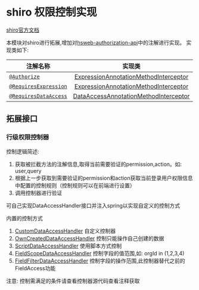 # shiro 权限控制实现

[shiro官方文档](http://shiro.apache.org/documentation.html)

本模块对shiro进行拓展,增加对[hsweb-authorization-api](../hsweb-authorization-api)中的注解进行实现。
实现类如下:

| 注解名称       | 实现类       | 
| ------------- |:-------------:| 
| [`@Authorize`](../hsweb-authorization-api/src/main/java/org/hswebframework/web/authorization/annotation/Authorize.java)    |      [ExpressionAnnotationMethodInterceptor](src/main/java/org/hswebframework/web/authorization/shiro/boost/SimpleAuthorizeMethodInterceptor.java)        |
| [`@RequiresExpression`](../hsweb-authorization-api/src/main/java/org/hswebframework/web/authorization/annotation/RequiresExpression.java)    | [ExpressionAnnotationMethodInterceptor](src/main/java/org/hswebframework/web/authorization/shiro/boost/ExpressionAnnotationMethodInterceptor.java)      | 
| [`@RequiresDataAccess`](../hsweb-authorization-api/src/main/java/org/hswebframework/web/authorization/annotation/RequiresDataAccess.java)    | [DataAccessAnnotationMethodInterceptor](src/main/java/org/hswebframework/web/authorization/shiro/boost/DataAccessAnnotationMethodInterceptor.java)      | 

## 拓展接口

### 行级权限控制器

控制逻辑简述:

1. 获取被拦截方法的注解信息,取得当前需要验证的permission,action。如: user,query
2. 根据上一步获取到需要验证的permission和action获取当前登录用户权限信息中配置的控制规则（控制规则可以在前端进行设置）
3. 调用控制器进行验证

可自己实现DataAccessHandler接口并注入spring以实现自定义的控制方式

内置的控制方式

1. [CustomDataAccessHandler](src/main/java/org/hswebframework/web/authorization/shiro/boost/handler/CustomDataAccessHandler.java) 自定义控制器
2. [OwnCreatedDataAccessHandler](src/main/java/org/hswebframework/web/authorization/shiro/boost/handler/OwnCreatedDataAccessHandler.java) 控制只能操作自己创建的数据
3. [ScriptDataAccessHandler](src/main/java/org/hswebframework/web/authorization/shiro/boost/handler/ScriptDataAccessHandler.java) 使用脚本方式控制
4. [FieldScopeDataAccessHandler](src/main/java/org/hswebframework/web/authorization/shiro/boost/handler/FieldScopeDataAccessHandler.java) 控制字段的值范围,如: orgId in (1,2,3,4)
5. [FieldFilterDataAccessHandler](src/main/java/org/hswebframework/web/authorization/shiro/boost/handler/FieldFilterDataAccessHandler.java) 控制字段的操作范围,此控制器替代之前的FieldAccess功能


注意: 控制需满足的条件请查看控制器源代码查看注释获取
